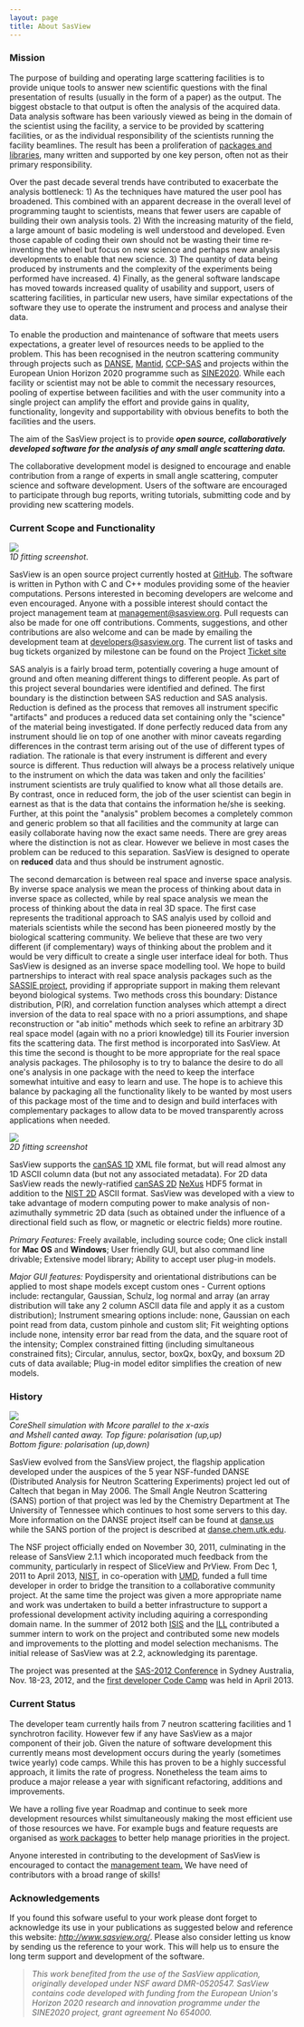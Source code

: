 ```yaml
---
layout: page
title: About SasView
---
```


### Mission

The purpose of building and operating large scattering facilities is to provide unique tools to answer new scientific questions with the final presentation of results (usually in the form of a paper) as the output. The biggest obstacle to that output is often the analysis of the acquired data. Data analysis software has been variously viewed as being in the domain of the scientist using the facility, a service to be provided by scattering facilities, or as the individual responsibility of the scientists running the facility beamlines. The result has been a proliferation of [packages and libraries](http://smallangle.org/content/Software), many written and supported by one key person, often not as their primary responsibility.

Over the past decade several trends have contributed to exacerbate the analysis bottleneck: 1) As the techniques have matured the user pool has broadened. This combined with an apparent decrease in the overall level of programming taught to scientists, means that fewer users are capable of building their own analysis tools. 2) With the increasing maturity of the field, a large amount of basic modeling is well understood and developed. Even those capable of coding their own should not be wasting their time re-inventing the wheel but focus on new science and perhaps new analysis developments to enable that new science. 3) The quantity of data being produced by instruments and the complexity of the experiments being performed have increased. 4) Finally, as the general software landscape has moved towards increased quality of usability and support, users of scattering facilities, in particular new users, have similar expectations of the software they use to operate the instrument and process and analyse their data.

To enable the production and maintenance of software that meets users expectations, a greater level of resources needs to be applied to the problem. This has been recognised in the neutron scattering community through projects such as [DANSE](http://danse.us/ ), [Mantid](http://www.mantidproject.org), [CCP-SAS]( http://www.ccpsas.org ) and projects within the European Union Horizon 2020 programme such as [SINE2020](http://sine2020.eu). While each facility or scientist may not be able to commit the necessary resources, pooling of expertise between facilities and with the user community into a single project can amplify the effort and provide gains in quality, functionality, longevity and supportability with obvious benefits to both the facilities and the users.

The aim of the SasView project is to provide _**open source, collaboratively developed software for the analysis of any small angle scattering data.**_

The collaborative development model is designed to encourage and enable contribution from a range of experts in small angle scattering, computer science and software development. Users of the software are encouraged to participate through bug reports, writing tutorials, submitting code and by providing new scattering models.

### Current Scope and Functionality

![](/beautiful-jekyll/img/PQTimesSQFitting.png)  
_1D fitting screenshot_.  
  

SasView is an open source project currently hosted at [GitHub](https://github.com/SasView/sasview). The software is written in Python with C and C++ modules providing some of the heavier computations. Persons interested in becoming developers are welcome and even encouraged. Anyone with a possible interest should contact the project management team at [management@sasview.org](mailto:management@sasview.org). Pull requests can also be made for one off contributions. Comments, suggestions, and other contributions are also welcome and can be made by emailing the development team at [developers@sasview.org](mailto:developers@sasview.org). The current list of tasks and bug tickets organized by milestone can be found on the Project [Ticket site](http://trac.sasview.org/report/3/)

SAS analyis is a fairly broad term, potentially covering a huge amount of ground and often meaning different things to different people. As part of this project several boundaries were identified and defined. The first boundary is the distinction between SAS reduction and SAS analysis. Reduction is defined as the process that removes all instrument specific "artifacts" and produces a reduced data set containing only the "science" of the material being investigated. If done perfectly reduced data from any instrument should lie on top of one another with minor caveats regarding differences in the contrast term arising out of the use of different types of radiation. The rationale is that every instrument is different and every source is different. Thus reduction will always be a process relatively unique to the instrument on which the data was taken and only the facilities' instrument scientists are truly qualified to know what all those details are. By contrast, once in reduced form, the job of the user scientist can begin in earnest as that is the data that contains the information he/she is seeking. Further, at this point the "analysis" problem becomes a completely common and generic problem so that all facilities and the community at large can easily collaborate having now the exact same needs. There are grey areas where the distinction is not as clear. However we believe in most cases the problem can be reduced to this separation. SasView is designed to operate on **reduced** data and thus should be instrument agnostic.

The second demarcation is between real space and inverse space analysis. By inverse space analysis we mean the process of thinking about data in inverse space as collected, while by real space analysis we mean the process of thinking about the data in real 3D space. The first case represents the traditional approach to SAS analyis used by colloid and materials scientists while the second has been pioneered mostly by the biological scattering community. We believe that these are two very different (if complementary) ways of thinking about the problem and it would be very difficult to create a single user interface ideal for both. Thus SasView is designed as an inverse space modelling tool. We hope to build partnerships to interact with real space analysis packages such as the [SASSIE project](http://www.smallangles.net/sassie/), providing if appropriate support in making them relevant beyond biological systems. Two methods cross this boundary: Distance distribution, P(R), and correlation function analyses which attempt a direct inversion of the data to real space with no a priori assumptions, and shape reconstruction or "ab initio" methods which seek to refine an arbitrary 3D real space model (again with no a priori knowledge) till its Fourier inversion fits the scattering data. The first method is incorporated into SasView. At this time the second is thought to be more appropriate for the real space analysis packages. The philosophy is to try to balance the desire to do all one's analysis in one package with the need to keep the interface somewhat intuitive and easy to learn and use. The hope is to achieve this balance by packaging all the functionality likely to be wanted by most users of this package most of the time and to design and build interfaces with complementary packages to allow data to be moved transparently across applications when needed.


![](/beautiful-jekyll/img/2DAnalysis.png)  
_2D fitting screenshot_  
  

SasView supports the [canSAS 1D](http://www.cansas.org/formats/canSAS1d/1.1/doc/specification.html) XML file format, but will read almost any 1D ASCII column data (but not any associated metadata). For 2D data SasView reads the newly-ratified [canSAS 2D](http://www.cansas.org/formats/canSAS2012/1.0/doc/) [NeXus](http://www.nexusformat.org/) HDF5 format in addition to the [NIST 2D](http://danse.chem.utk.edu/trac/wiki/NCNROutput1D_2DQxQy) ASCII format. SasView was developed with a view to take advantage of modern computing power to make analysis of non-azimuthally symmetric 2D data (such as obtained under the influence of a directional field such as flow, or magnetic or electric fields) more routine.  

_Primary Features:_ Freely available, including source code; One click install for **Mac OS** and **Windows**; User friendly GUI, but also command line drivable; Extensive model library; Ability to accept user plug-in models.  

_Major GUI features:_ Poydispersity and orientational distributions can be applied to most shape models except custom ones - Current options include: rectangular, Gaussian, Schulz, log normal and array (an array distribution will take any 2 column ASCII data file and apply it as a custom distribution); Instrument smearing options include: none, Gaussian on each point read from data, custom pinhole and custom slit; Fit weighting options include none, intensity error bar read from the data, and the square root of the intensity; Complex constrained fitting (including simultaneous constrained fits); Circular, annulus, sector, boxQx, boxQy, and boxsum 2D cuts of data available; Plug-in model editor simplifies the creation of new models.

### History


![](/beautiful-jekyll/img/PolBeamScatt.png)  
_CoreShell simulation with Mcore parallel to the x-axis  
and Mshell canted away. Top figure: polarisation (up,up)  
Bottom figure: polarisation (up,down)_  


SasView evolved from the SansView project, the flagship application developed under the auspices of the 5 year NSF-funded DANSE (Distributed Analysis for Neutron Scattering Experiments) project led out of Caltech that began in May 2006. The Small Angle Neutron Scattering (SANS) portion of that project was led by the Chemistry Department at The University of Tennessee which continues to host some servers to this day. More information on the DANSE project itself can be found at [danse.us](http://danse.us) while the SANS portion of the project is described at [danse.chem.utk.edu](http://danse.chem.utk.edu).

The NSF project officially ended on November 30, 2011, culminating in the release of SansView 2.1.1 which incoporated much feedback from the community, particularly in respect of SliceView and PrView. From Dec 1, 2011 to April 2013, [NIST](http://www.ncnr.nist.gov), in co-operation with [UMD](http://www.umd.edu), funded a full time developer in order to bridge the transition to a collaborative community project. At the same time the project was given a more appropriate name and work was undertaken to build a better infrastructure to support a professional development activity including aquiring a corresponding domain name. In the summer of 2012 both [ISIS](http://www.isis.stfc.ac.uk/) and the [ILL](http://www.ill.eu/) contributed a summer intern to work on the project and contributed some new models and improvements to the plotting and model selection mechanisms. The initial release of SasView was at 2.2, acknowledging its parentage.

The project was presented at the [SAS-2012 Conference](http://www.ansto.gov.au/Events/Eventsandresources/Past/SAS2012/) in Sydney Australia, Nov. 18-23, 2012, and the [first developer Code Camp](sasview_workshop_2013.html) was held in April 2013.

### Current Status

The developer team currently hails from 7 neutron scattering facilities and 1 synchrotron facility. However few if any have SasView as a major component of their job. Given the nature of software development this currently means most development occurs during the yearly (sometimes twice yearly) code camps. While this has proven to be a highly successful approach, it limits the rate of progress. Nonetheless the team aims to produce a major release a year with significant refactoring, additions and improvements.  

We have a rolling five year Roadmap and continue to seek more development resources whilst simultaneously making the most efficient use of those resources we have. For example bugs and feature requests are organised as [work packages](http://trac.sasview.org/report/12) to better help manage priorities in the project.

Anyone interested in contributing to the development of SasView is encouraged to contact the [management team.](mailto:management@sasview.org) We have need of contributors with a broad range of skills!

### Acknowledgements

If you found this sofware useful to your work please dont forget to acknowledge its use in your publications as suggested below and reference this website: _http://www.sasview.org/_. Please also consider letting us know by sending us the reference to your work. This will help us to ensure the long term support and development of the software.

> _This work benefited from the use of the SasView application, originally developed under NSF award DMR-0520547. SasView contains code developed with funding from the European Union's Horizon 2020 research and innovation programme under the SINE2020 project, grant agreement No 654000._